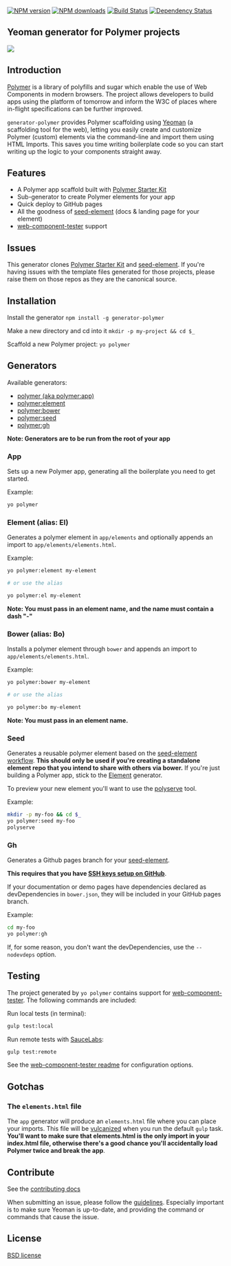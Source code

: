 [![NPM version](http://img.shields.io/npm/v/generator-polymer.svg?style=flat)](http://npmjs.org/generator-polymer)
[![NPM downloads](http://img.shields.io/npm/dm/generator-polymer.svg?style=flat)](http://npmjs.org/generator-polymer)
[![Build Status](http://img.shields.io/travis/yeoman/generator-polymer/master.svg?style=flat)](https://travis-ci.org/yeoman/generator-polymer)
[![Dependency Status](http://img.shields.io/david/yeoman/generator-polymer.svg?style=flat)](https://david-dm.org/yeoman/generator-polymer)

## Yeoman generator for Polymer projects

<img src="http://i.imgur.com/dsFChIk.png"/>

## Introduction

[Polymer](http://www.polymer-project.org/) is a library of polyfills and sugar which enable the use of Web Components in modern browsers. The project allows developers to build apps using the platform of tomorrow and inform the W3C of places where in-flight specifications can be further improved.

`generator-polymer` provides Polymer scaffolding using [Yeoman](http://yeoman.io) (a scaffolding tool for the web), letting you easily create and customize Polymer (custom) elements via the command-line and import them using HTML Imports. This saves you time writing boilerplate code so you can start writing up the logic to your components straight away.

## Features

* A Polymer app scaffold built with [Polymer Starter Kit](https://developers.google.com/web/tools/polymer-starter-kit/)
* Sub-generator to create Polymer elements for your app
* Quick deploy to GitHub pages
* All the goodness of [seed-element](https://github.com/polymerelements/seed-element) (docs & landing page for your element)
* [web-component-tester](https://github.com/Polymer/web-component-tester) support

## Issues

This generator clones [Polymer Starter Kit](https://github.com/PolymerElements/polymer-starter-kit) and [seed-element](https://github.com/polymerelements/seed-element). If you're having issues with the template files generated for those projects, please raise them on those repos as they are the canonical source.

## Installation

Install the generator
`npm install -g generator-polymer`

Make a new directory and cd into it
`mkdir -p my-project && cd $_`

Scaffold a new Polymer project:
`yo polymer`

## Generators

Available generators:

- [polymer (aka polymer:app)](#app)
- [polymer:element](#element-alias-el)
- [polymer:bower](#bower-alias-bo)
- [polymer:seed](#seed)
- [polymer:gh](#gh)

**Note: Generators are to be run from the root of your app**

### App
Sets up a new Polymer app, generating all the boilerplate you need to get started.

Example:
```bash
yo polymer
```

### Element (alias: El)
Generates a polymer element in `app/elements` and optionally appends an import to `app/elements/elements.html`.

Example:
```bash
yo polymer:element my-element

# or use the alias

yo polymer:el my-element
```

**Note: You must pass in an element name, and the name must contain a dash "-"**

### Bower (alias: Bo)
Installs a polymer element through `bower` and appends an import to `app/elements/elements.html`.

Example:
```bash
yo polymer:bower my-element

# or use the alias

yo polymer:bo my-element
```

**Note: You must pass in an element name.**

### Seed
Generates a reusable polymer element based on the [seed-element workflow](https://github.com/polymerelements/seed-element). **This should only be used if you're creating a standalone element repo that you intend to share with others via bower.** If you're just building a Polymer app, stick to the [Element](#element-alias-el) generator.

To preview your new element you'll want to use the [polyserve](https://github.com/PolymerLabs/polyserve) tool.

Example:
```bash
mkdir -p my-foo && cd $_
yo polymer:seed my-foo
polyserve
```

### Gh
Generates a Github pages branch for your [seed-element](#seed).

**This requires that you have [SSH keys setup on GitHub](https://help.github.com/articles/generating-ssh-keys/)**.

If your documentation or demo pages have dependencies declared as devDependencies in `bower.json`, they will be included in your GitHub pages branch.

Example:
```bash
cd my-foo
yo polymer:gh
```

If, for some reason, you don't want the devDependencies, use the `--nodevdeps` option.

## Testing

The project generated by `yo polymer` contains support for [web-component-tester](https://github.com/Polymer/web-component-tester). The following commands are included:

Run local tests (in terminal):
```bash
gulp test:local
```

Run remote tests with [SauceLabs](https://saucelabs.com/):
```bash
gulp test:remote
```

See the [web-component-tester readme](https://github.com/Polymer/web-component-tester#configuration) for configuration options.

## Gotchas

### The `elements.html` file

The `app` generator will produce an `elements.html` file where you can place your imports. This file will be [vulcanized](https://www.polymer-project.org/articles/concatenating-web-components.html) when you run the default `gulp` task. **You'll want to make sure that elements.html is the only import in your index.html file, otherwise there's a good chance you'll accidentally load Polymer twice and break the app**.

## Contribute

See the [contributing docs](https://github.com/yeoman/yeoman/blob/master/contributing.md)

When submitting an issue, please follow the [guidelines](https://github.com/yeoman/yeoman/blob/master/contributing.md#issue-submission). Especially important is to make sure Yeoman is up-to-date, and providing the command or commands that cause the issue.

## License

[BSD license](http://opensource.org/licenses/bsd-license.php)
